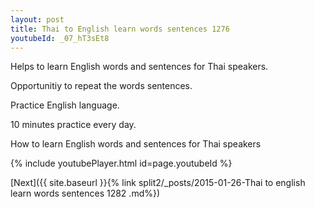 ```yaml
---
layout: post
title: Thai to English learn words sentences 1276 
youtubeId: _07_hT3sEt8
---
```

 
 
Helps to learn English words and sentences for Thai speakers.

Opportunitiy to repeat the words sentences. 

Practice English language. 
 
10 minutes practice every day. 
 
How to learn English words and sentences for Thai speakers 
 
{% include youtubePlayer.html id=page.youtubeId %}
 
 
[Next]({{ site.baseurl }}{% link  split2/_posts/2015-01-26-Thai to english learn words sentences 1282 .md%})
 

